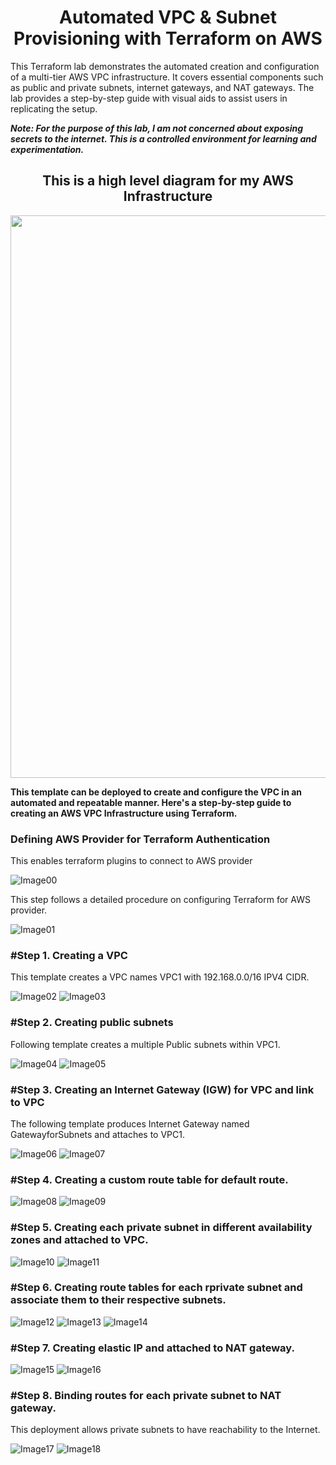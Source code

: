 <h1 align="center">Automated VPC & Subnet Provisioning with Terraform on AWS</h1>

This Terraform lab demonstrates the automated creation and configuration of a multi-tier AWS VPC infrastructure. It covers essential components such as public and private subnets, internet gateways, and NAT gateways. The lab provides a step-by-step guide with visual aids to assist users in replicating the setup. <br>

**_Note: For the purpose of this lab, I am not concerned about exposing secrets to the internet. This is a controlled environment for learning and experimentation._**

<h2 align="center">This is a high level diagram for my AWS Infrastructure</h2>

<img align="center" src="https://github.com/user-attachments/assets/1a6ae068-360c-4ccf-8dec-cd0284c5e7e7" height="900" width="1200"><br>

**This template can be deployed to create and configure the VPC in an automated and repeatable manner. Here's a step-by-step guide to creating an AWS VPC Infrastructure using Terraform.**

<h3 align="left">Defining AWS Provider for Terraform Authentication</h3>

This enables terraform plugins to connect to AWS provider

![Image00](https://github.com/user-attachments/assets/885356ff-c37e-42a5-8bde-f3703ffdb510)

This step follows a detailed procedure on configuring Terraform for AWS provider.

![Image01](https://github.com/user-attachments/assets/16db26a7-25f3-447b-92c4-98ea793f491c "alt text")


<h3 align="left">#Step 1. Creating a VPC</h3>

This template creates a VPC names VPC1 with 192.168.0.0/16 IPV4 CIDR.

![Image02](https://github.com/user-attachments/assets/af77b577-0654-4549-b023-d9ccbbdd6c05)
![Image03](https://github.com/user-attachments/assets/5a1cf1c7-0840-4fd8-87de-21fb96d9f38b)

<h3 align="left">#Step 2. Creating public subnets</h3>

Following template creates a multiple Public subnets within VPC1. 

![Image04](https://github.com/user-attachments/assets/538f4090-6050-4c79-ac1d-2a56109479f2)
![Image05](https://github.com/user-attachments/assets/7a4be0d3-558b-4954-aeda-d0c0b81769d4)


<h3 align="left">#Step 3. Creating an Internet Gateway (IGW) for VPC and link to VPC</h3>

The following template produces Internet Gateway named GatewayforSubnets and attaches to VPC1.

![Image06](https://github.com/user-attachments/assets/62f0d534-c226-4818-ad21-6394ba38d787)
![Image07](https://github.com/user-attachments/assets/f78f2cd8-ec36-4462-a760-a57cdca0bc4e)

<h3 align="left">#Step 4. Creating a custom route table for default route.</h3>

![Image08](https://github.com/user-attachments/assets/6e0c6e52-e260-4764-9c00-523be982f2bd)
![Image09](https://github.com/user-attachments/assets/a19033e9-37f0-462e-9822-6d4f14558f6b)

<h3 align="left">#Step 5. Creating each private subnet in different availability zones and attached to VPC.</h3>

![Image10](https://github.com/user-attachments/assets/b0c752ad-b03b-492f-86bb-caad755d64fc)
![Image11](https://github.com/user-attachments/assets/857fe55e-7e5e-434d-a08f-a8637059092e)

<h3 align="left">#Step 6. Creating route tables for each rprivate subnet and associate them to their respective subnets.</h3>

![Image12](https://github.com/user-attachments/assets/123f2aa7-d855-4df4-9108-63ddafd17b5e)
![Image13](https://github.com/user-attachments/assets/01ffa569-8db3-4be6-a7f2-460695da3c32)
![Image14](https://github.com/user-attachments/assets/28ca929e-fdf6-42d5-b62f-5d6289b86bbd)

<h3 align="left">#Step 7. Creating elastic IP and attached to NAT gateway.</h3>

![Image15](https://github.com/user-attachments/assets/812a5119-f16f-405f-bb43-6b9bbdf370fb)
![Image16](https://github.com/user-attachments/assets/ed9cc377-cbda-49fa-a249-214dea14bd1d)

<h3 align="left">#Step 8. Binding routes for each private subnet to NAT gateway.</h3>

This deployment allows private subnets to have reachability to the Internet.

![Image17](https://github.com/user-attachments/assets/b847ebc6-07ed-48fe-a011-e13ea490da8e)
![Image18](https://github.com/user-attachments/assets/6c258722-fd46-4239-aba7-0b473711a5c4) 

